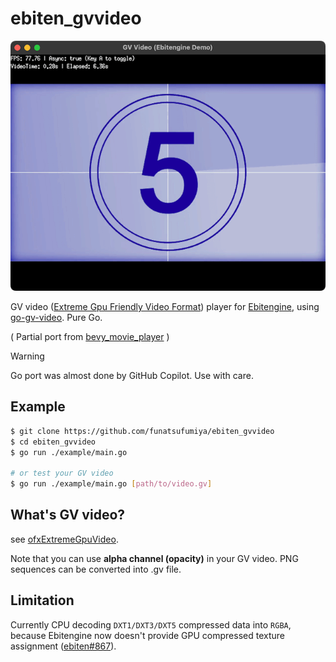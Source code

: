 # ebiten_gvvideo

![screenshot](docs/screenshot.png)

GV video ([Extreme Gpu Friendly Video Format](https://github.com/Ushio/ofxExtremeGpuVideo)) player for [Ebitengine](https://ebitengine.org/), using [go-gv-video](https://github.com/funatsufumiya/go-gv-video). Pure Go.

( Partial port from [bevy_movie_player](https://github.com/funatsufumiya/bevy_movie_player) )

> [!WARNING]
> Go port was almost done by GitHub Copilot. Use with care.

## Example

```bash
$ git clone https://github.com/funatsufumiya/ebiten_gvvideo
$ cd ebiten_gvvideo
$ go run ./example/main.go

# or test your GV video
$ go run ./example/main.go [path/to/video.gv]
```

## What's GV video?

see [ofxExtremeGpuVideo](https://github.com/Ushio/ofxExtremeGpuVideo).

Note that you can use **alpha channel (opacity)** in your GV video. PNG sequences can be converted into .gv file.

## Limitation

Currently CPU decoding `DXT1/DXT3/DXT5` compressed data into `RGBA`, because Ebitengine now doesn't provide GPU compressed texture assignment ([ebiten#867](https://github.com/hajimehoshi/ebiten/issues/867)).
